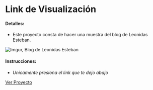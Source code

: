 # Link de Visualización

#### Detalles:

- Este proyecto consta de hacer una muestra del blog de Leonidas Esteban.

![Imgur, Blog de Leonidas Esteban](https://i.imgur.com/DPCxswc.png)

#### Instrucciones:

- _Unicamente presiona el link que te dejo abajo_

[Ver Proyecto](https://aricanomx.github.io/Arquitectura%20Frontend/Curso%20de%20Desarrollo%20Web%20Online/)
